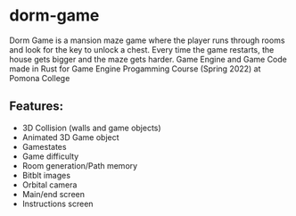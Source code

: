 # dorm-game
Dorm Game is a mansion maze game where the player runs through rooms and look for the key to unlock a chest. Every time the game restarts, the house gets bigger and the maze gets harder. 
Game Engine and Game Code made in Rust for Game Engine Progamming Course (Spring 2022) at Pomona College

## Features: 
* 3D Collision (walls and game objects)  
* Animated 3D Game object 
* Gamestates 
* Game difficulty 
* Room generation/Path memory 
* Bitblt images
* Orbital camera
* Main/end screen 
* Instructions screen 



